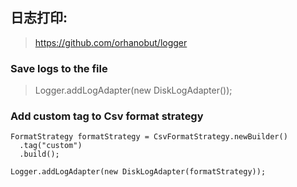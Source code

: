 ## 日志打印:
> https://github.com/orhanobut/logger

### Save logs to the file
> Logger.addLogAdapter(new DiskLogAdapter());

### Add custom tag to Csv format strategy
```
FormatStrategy formatStrategy = CsvFormatStrategy.newBuilder()
  .tag("custom")
  .build();

Logger.addLogAdapter(new DiskLogAdapter(formatStrategy));
```
